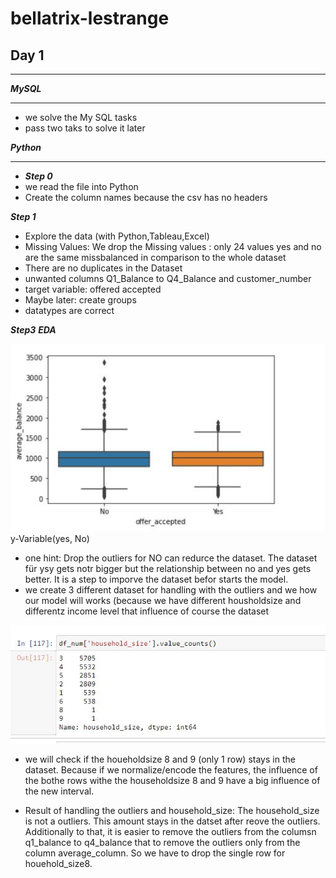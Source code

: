 # bellatrix-lestrange

## Day 1
***

***MySQL***
***
- we solve the My SQL tasks
- pass two taks to solve it later

***Python***
***

- ***Step 0***
- we read the file into Python
- Create the column names because the csv has no headers

***Step 1***
- Explore the data (with Python,Tableau,Excel)
- Missing Values: We drop the Missing values : only 24 values yes and no are the same missbalanced in comparison to the whole dataset
- There are no duplicates in the Dataset
- unwanted columns Q1_Balance to Q4_Balance and customer_number
- target variable: offered accepted
- Maybe later: create groups
- datatypes are correct

***Step3***
***EDA***

![bild1](bild_1.JPG)
y-Variable(yes, No)
- one hint: Drop the outliers for NO can redurce the dataset. The dataset für ysy gets notr bigger but the relationship between no and yes gets better. It is a step to imporve the dataset befor starts the model.
- we create 3 different dataset for handling with the outliers and we how our model will works (because we have different housholdsize and differentz income level that influence of course the dataset

![bild_2](bild_2.JPG)
- we will check if the houeholdsize 8 and 9 (only 1 row) stays in the dataset. Because if we normalize/encode the features, the influence of the bothe rows withe the householdsize 8 and 9 have a big influence of the new interval.

- Result of handling the outliers and household_size: The household_size is not a outliers. This amount stays in the datset after reove the outliers. Additionally to that, it is easier to remove the outliers from the columsn q1_balance to q4_balance that to remove the outliers only from the column average_column. So we have to drop the single row for houehold_size8.